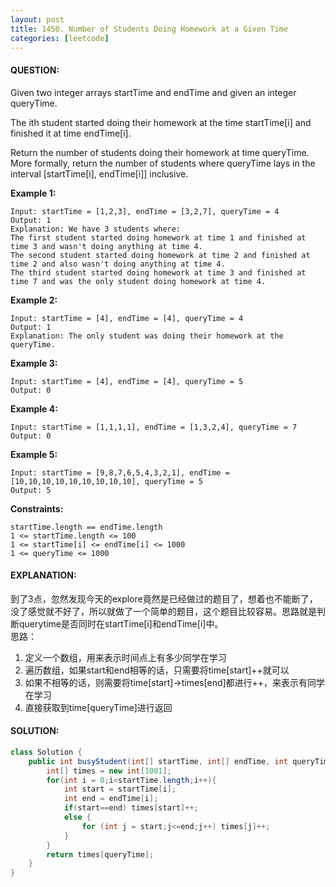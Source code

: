 ```yaml
---
layout: post
title: 1450. Number of Students Doing Homework at a Given Time
categories: [leetcode]
---
```

#### QUESTION:
Given two integer arrays startTime and endTime and given an integer queryTime.

The ith student started doing their homework at the time startTime[i] and finished it at time endTime[i].

Return the number of students doing their homework at time queryTime. More formally, return the number of students where queryTime lays in the interval [startTime[i], endTime[i]] inclusive.

**Example 1:**
```
Input: startTime = [1,2,3], endTime = [3,2,7], queryTime = 4
Output: 1
Explanation: We have 3 students where:
The first student started doing homework at time 1 and finished at time 3 and wasn't doing anything at time 4.
The second student started doing homework at time 2 and finished at time 2 and also wasn't doing anything at time 4.
The third student started doing homework at time 3 and finished at time 7 and was the only student doing homework at time 4.
```
**Example 2:**
```
Input: startTime = [4], endTime = [4], queryTime = 4
Output: 1
Explanation: The only student was doing their homework at the queryTime.
```
**Example 3:**
```
Input: startTime = [4], endTime = [4], queryTime = 5
Output: 0
```
**Example 4:**
```
Input: startTime = [1,1,1,1], endTime = [1,3,2,4], queryTime = 7
Output: 0
```
**Example 5:**
```
Input: startTime = [9,8,7,6,5,4,3,2,1], endTime = [10,10,10,10,10,10,10,10,10], queryTime = 5
Output: 5
 ```

**Constraints:**
```
startTime.length == endTime.length
1 <= startTime.length <= 100
1 <= startTime[i] <= endTime[i] <= 1000
1 <= queryTime <= 1000
```
#### EXPLANATION:
到了3点，忽然发现今天的explore竟然是已经做过的题目了，想着也不能断了，没了感觉就不好了，所以就做了一个简单的题目，这个题目比较容易。思路就是判断querytime是否同时在startTime[i]和endTime[i]中。  
思路： 
1. 定义一个数组，用来表示时间点上有多少同学在学习
2. 遍历数组，如果start和end相等的话，只需要将time[start]++就可以
3. 如果不相等的话，则需要将time[start]->times[end]都进行++，来表示有同学在学习
4. 直接获取到time[queryTime]进行返回

#### SOLUTION:
```java
class Solution {
    public int busyStudent(int[] startTime, int[] endTime, int queryTime) {
        int[] times = new int[1001];
        for(int i = 0;i<startTime.length;i++){
            int start = startTime[i];
            int end = endTime[i];
            if(start==end) times[start]++;
            else {
                for (int j = start;j<=end;j++) times[j]++;
            }
        }
        return times[queryTime];
    }
}
```
